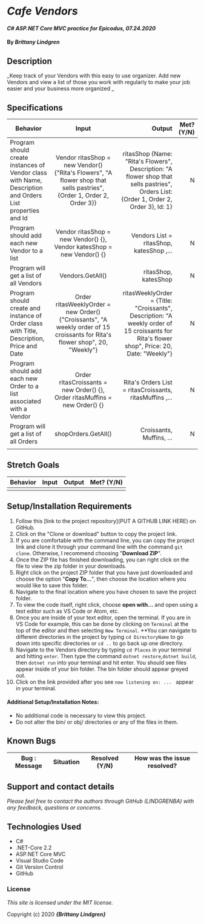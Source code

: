 # _Cafe Vendors_

#### _C# ASP.NET Core MVC practice for Epicodus, 07.24.2020_

#### By _**Brittany Lindgren**_


## Description

_Keep track of your Vendors with this easy to use organizer. Add new Vendors and view a list of those you work with regularly to make your job easier and your business more organized _


## Specifications

| Behavior   |   Input   |  Output |  Met? (Y/N)  |
|----------|:-------------:|------:|-----------:|
| Program should create instances of Vendor class with Name, Description and Orders List properties and Id | Vendor ritasShop = new Vendor() {"Rita's Flowers", "A flower shop that sells pastries", {Order 1, Order 2, Order 3}} | ritasShop {Name: "Rita's Flowers", Description: "A flower shop that sells pastries", Orders List: {Order 1, Order 2, Order 3}, Id: 1} | N |  
| Program should add each new Vendor to a list | Vendor ritasShop = new Vendor() {}, Vendor katesShop = new Vendor() {} | Vendors List = ritasShop, katesShop ,... | N |
| Program will get a list of all Vendors | Vendors.GetAll() | ritasShop, katesShop | N |
| Program should create and instance of Order class with Title, Description, Price and Date | Order ritasWeeklyOrder = new Order() {"Croissants", "A weekly order of 15 croissants for Rita's flower shop", 20, "Weekly"} | ritasWeeklyOrder = {Title: "Croissants", Description: "A weekly order of 15 croissants for Rita's flower shop", Price: 20, Date: "Weekly"} | N |
| Program should add each new Order to a list associated with a Vendor | Order ritasCroissants = new Order() {}, Order ritasMuffins = new Order() {} | Rita's Orders List = ritasCroissants, ritasMuffins ,... | N |
| Program will get a list of all Orders | shopOrders.GetAll() | Croissants, Muffins, ... | N |
|  |  |  |  |


## Stretch Goals
| Behavior   |   Input   |  Output |  Met? (Y/N)  |
|----------|:-------------:|------:|-----------:|
|  |  |  |  |


## Setup/Installation Requirements

  1. Follow this [link to the project repository](PUT A GITHUB LINK HERE) on GitHub.  
  2. Click on the "Clone or download" button to copy the project link.     
  3. If you are comfortable with the command line, you can copy the project link and clone it through your command line with the command `git clone`. Otherwise, I recommend choosing "**Download ZIP**".     
   4. Once the ZIP file has finished downloading, you can right click on the file to view the zip folder in your downloads.     
  5. Right click on the project ZIP folder that you have just downloaded and choose the option "**Copy To...**", then choose the location where you would like to save this folder.      
  6. Navigate to the final location where you have chosen to save the project folder.      
  7. To view the code itself, right click, choose **open with...** and open using a text editor such as VS Code or Atom, etc.
  8. Once you are inside of your text editor, open the terminal. If you are in VS Code for example, this can be done by clicking on `Terminal` at the top of the editor and then selecting `New Terminal`. **You can navigate to different directories in the project by typing `cd DirectoryName` to go down into specific directories or `cd ..` to go back up one directory. 
  9. Navigate to the Vendors directory by typing `cd Places` in your terminal and hitting `enter`. Then type the command `dotnet restore`,`dotnet build`, then `dotnet run` into your terminal and hit enter. You should see files appear inside of your bin folder. The bin folder should appear greyed out. 
  10. Click on the link provided after you see `now listening on: ... ` appear in your terminal.


#### Additional Setup/Installation Notes:

* No additional code is necessary to view this project.   
* Do not alter the bin/ or obj/ directories or any of the files in them.

## Known Bugs

| Bug : Message |  Situation  | Resolved (Y/N) |  How was the issue resolved?  |
| ------- | ----- | ------ | ------- |
 


## Support and contact details

_Please feel free to contact the authors through GitHub (LINDGRENBA) with any feedback, questions or concerns._


## Technologies Used

* C# 
* .NET-Core 2.2
* ASP.NET Core MVC
* Visual Studio Code
* Git Version Control 
* GitHub


### License

*This site is licensed under the MIT license.*

Copyright (c) 2020 **_{Brittany Lindgren}_**